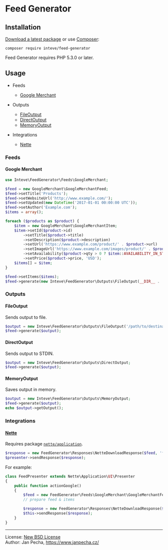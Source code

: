 
# Feed Generator


## Installation

[Download a latest package](https://github.com/inteve/feed-generator/releases) or use [Composer](http://getcomposer.org/):

```
composer require inteve/feed-generator
```

Feed Generator requires PHP 5.3.0 or later.


## Usage

* Feeds
	* [Google Merchant](#google-merchant)

* Outputs
	* [FileOutput](#fileoutput)
	* [DirectOutput](#directoutput)
	* [MemoryOutput](#memoryoutput)

* Integrations
	* [Nette](#nette)


### Feeds

#### Google Merchant

``` php
use Inteve\FeedGenerator\Feeds\GoogleMerchant;

$feed = new GoogleMerchant\GoogleMerchantFeed;
$feed->setTitle('Products');
$feed->setWebsiteUrl('http://www.example.com/');
$feed->setUpdated(new DateTime('2017-01-01 00:00:00 UTC'));
$feed->setAuthor('Example.com');
$items = array();

foreach ($products as $product) {
	$item = new GoogleMerchant\GoogleMerchantItem;
	$item->setId($product->id)
		->setTitle($product->title)
		->setDescription($product->description)
		->setUrl('https://www.example.com/product/' . $product->url)
		->setImageUrl('https://www.example.com/images/product/' . $product->id)
		->setAvailability($product->qty > 0 ? $item::AVAILABILITY_IN_STOCK : $item::AVAILABILITY_OUT_OF_STOCK)
		->setPrice($product->price, 'USD');
	$items[] = $item;
}

$feed->setItems($items);
$feed->generate(new Inteve\FeedGenerator\Outputs\FileOutput(__DIR__ . '/feeds/google.xml'));
```


### Outputs

#### FileOutput

Sends output to file.

``` php
$output = new Inteve\FeedGenerator\Outputs\FileOutput('/path/to/destination/feed.xml');
$feed->generate($output);
```


#### DirectOutput

Sends output to STDIN.

``` php
$output = new Inteve\FeedGenerator\Outputs\DirectOutput;
$feed->generate($output);
```


#### MemoryOutput

Saves output in memory.

``` php
$output = new Inteve\FeedGenerator\Outputs\MemoryOutput;
$feed->generate($output);
echo $output->getOutput();
```


### Integrations

#### [Nette](https://nette.org/)

Requires package [`nette/application`](https://packagist.org/packages/nette/application).

``` php
$response = new FeedGenerator\Responses\NetteDownloadResponse($feed, 'filename');
$presenter->sendResponse($response);
```

For example:

``` php
class FeedPresenter extends Nette\Application\UI\Presenter
{
	public function actionGoogle()
	{
		$feed = new FeedGenerator\Feeds\GoogleMerchant\GoogleMerchantFeed;
		// prepare feed & items

		$response = new FeedGenerator\Responses\NetteDownloadResponse($feed, 'google.xml');
		$this->sendResponse($response);
	}
}
```

------------------------------

License: [New BSD License](license.md)
<br>Author: Jan Pecha, https://www.janpecha.cz/
